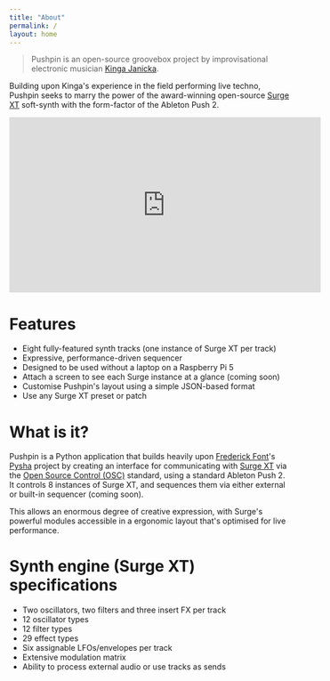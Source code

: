 ```yaml
---
title: "About"
permalink: /
layout: home
---
```


> Pushpin is an open-source groovebox project by improvisational electronic musician [Kinga Janicka][kinga].

Building upon Kinga's experience in the field performing live techno, Pushpin seeks to marry the power of the
award-winning open-source [Surge XT][surge] soft-synth with the form-factor of the Ableton Push 2.

<div style="text-align: center">
    <iframe width="560" height="315" src="https://www.youtube.com/embed/ibr5AQ0NQH8?si=CztI3rN82s1jOuJb" title="YouTube video player" frameborder="0" allow="accelerometer; autoplay; clipboard-write; encrypted-media; gyroscope; picture-in-picture; web-share" referrerpolicy="strict-origin-when-cross-origin" allowfullscreen></iframe>
</div>

# Features

- Eight fully-featured synth tracks (one instance of Surge XT per track)
- Expressive, performance-driven sequencer
- Designed to be used without a laptop on a Raspberry Pi 5
- Attach a screen to see each Surge instance at a glance (coming soon)
- Customise Pushpin's layout using a simple JSON-based format
- Use any Surge XT preset or patch

# What is it?

Pushpin is a Python application that builds heavily upon [Frederick Font][ffont]'s [Pysha][pysha] project by creating
an interface for communicating with [Surge XT][surge] via the [Open Source Control (OSC)][osc_wiki] standard, using
a standard Ableton Push 2. It controls 8 instances of Surge XT, and sequences them via either external or built-in sequencer
(coming soon).

This allows an enormous degree of creative expression, with Surge's powerful modules accessible in a ergonomic layout
that's optimised for live performance.

# Synth engine (Surge XT) specifications

- Two oscillators, two filters and three insert FX per track
- 12 oscillator types
- 12 filter types
- 29 effect types
- Six assignable LFOs/envelopes per track
- Extensive modulation matrix
- Ability to process external audio or use tracks as sends

[kinga]: https://soundcloud.com/kingajanicka
[surge]: https://surge-synthesizer.github.io/
[ffont]: http://www.github.com/ffont
[pysha]: https://github.com/ffont/pysha
[osc_wiki]: https://en.wikipedia.org/wiki/Open_Sound_Control
